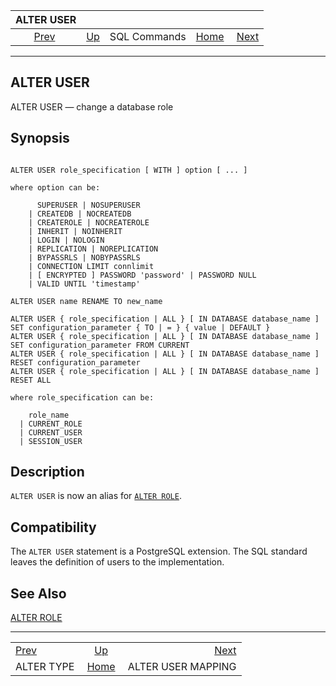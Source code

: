 <!--?xml version="1.0" encoding="UTF-8" standalone="no"?-->

|                ALTER USER                |                                        |              |                                                       |                                                         |
| :--------------------------------------: | :------------------------------------- | :----------: | ----------------------------------------------------: | ------------------------------------------------------: |
| [Prev](sql-altertype.html "ALTER TYPE")  | [Up](sql-commands.html "SQL Commands") | SQL Commands | [Home](index.html "PostgreSQL 17devel Documentation") |  [Next](sql-alterusermapping.html "ALTER USER MAPPING") |

***



## ALTER USER

ALTER USER — change a database role

## Synopsis

```

ALTER USER role_specification [ WITH ] option [ ... ]

where option can be:

      SUPERUSER | NOSUPERUSER
    | CREATEDB | NOCREATEDB
    | CREATEROLE | NOCREATEROLE
    | INHERIT | NOINHERIT
    | LOGIN | NOLOGIN
    | REPLICATION | NOREPLICATION
    | BYPASSRLS | NOBYPASSRLS
    | CONNECTION LIMIT connlimit
    | [ ENCRYPTED ] PASSWORD 'password' | PASSWORD NULL
    | VALID UNTIL 'timestamp'

ALTER USER name RENAME TO new_name

ALTER USER { role_specification | ALL } [ IN DATABASE database_name ] SET configuration_parameter { TO | = } { value | DEFAULT }
ALTER USER { role_specification | ALL } [ IN DATABASE database_name ] SET configuration_parameter FROM CURRENT
ALTER USER { role_specification | ALL } [ IN DATABASE database_name ] RESET configuration_parameter
ALTER USER { role_specification | ALL } [ IN DATABASE database_name ] RESET ALL

where role_specification can be:

    role_name
  | CURRENT_ROLE
  | CURRENT_USER
  | SESSION_USER
```

## Description

`ALTER USER` is now an alias for [`ALTER ROLE`](sql-alterrole.html "ALTER ROLE").

## Compatibility

The `ALTER USER` statement is a PostgreSQL extension. The SQL standard leaves the definition of users to the implementation.

## See Also

[ALTER ROLE](sql-alterrole.html "ALTER ROLE")

***

|                                          |                                                       |                                                         |
| :--------------------------------------- | :---------------------------------------------------: | ------------------------------------------------------: |
| [Prev](sql-altertype.html "ALTER TYPE")  |         [Up](sql-commands.html "SQL Commands")        |  [Next](sql-alterusermapping.html "ALTER USER MAPPING") |
| ALTER TYPE                               | [Home](index.html "PostgreSQL 17devel Documentation") |                                      ALTER USER MAPPING |
